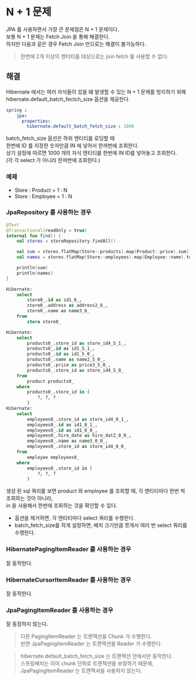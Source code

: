 # N + 1 문제

JPA 를 사용하면서 가장 큰 문제점은 N + 1 문제이다.   
보통 N + 1 문제는 Fetch Join 을 통해 해결한다.   
하지만 다음과 같은 경우 Fetch Join 만으로는 해결이 불가능하다.  

> 한번에 2개 이상의 엔티티를 대상으로는 join fetch 를 사용할 수 없다.  

## 해결

Hibernate 에서는 여러 자식들이 있을 떄 발생할 수 있는 N + 1 문제를 방지하기 위해 
hibernate.default_batch_fectch_size 옵션을 제공한다.   

```yaml
spring :
    jpa:
      properties:
        hibernate.default_batch_fetch_size : 1000
```

batch_fetch_size 옵션은 하위 엔티티를 로딩할 때     
한번에 ID 를 지정한 숫자만큼 IN 에 넣어서 한꺼번에 조회한다.   
상기 설정에 따르면 1000 개의 자식 엔티티를 한번에 IN ID를 넣어놓고 조회한다.       
(각 각 select 가 아니라 한꺼번에 조회한다.)


### 예제 
* Store : Product = 1 : N
* Store : Employee = 1 : N 

### JpaRepository 를 사용하는 경우

```kotlin
@Test
@Transactional(readOnly = true)
internal fun find() {
    val stores = storeRepository.findAll()

    val sum = stores.flatMap(Store::products).map(Product::price).sum()
    val names = stores.flatMap(Store::employees).map(Employee::name).toString()

    println(sum)
    println(names)
}
```

```sql
Hibernate: 
    select
        store0_.id as id1_6_,
        store0_.address as address2_6_,
        store0_.name as name3_6_ 
    from
        store store0_

Hibernate: 
    select
        products0_.store_id as store_id4_5_1_,
        products0_.id as id1_5_1_,
        products0_.id as id1_5_0_,
        products0_.name as name2_5_0_,
        products0_.price as price3_5_0_,
        products0_.store_id as store_id4_5_0_ 
    from
        product products0_ 
    where
        products0_.store_id in (
            ?, ?, ?
        )
Hibernate: 
    select
        employees0_.store_id as store_id4_0_1_,
        employees0_.id as id1_0_1_,
        employees0_.id as id1_0_0_,
        employees0_.hire_date as hire_dat2_0_0_,
        employees0_.name as name3_0_0_,
        employees0_.store_id as store_id4_0_0_ 
    from
        employee employees0_ 
    where
        employees0_.store_id in (
            ?, ?, ?
        )
```

생성 된 sql 쿼리를 보면 product 와 employee 를 조회할 때, 각 엔티티마다 한번 씩 조회하는 것이 아니라,   
in 을 사용해서 한번에 조회하는 것을 확인할 수 있다.   

* 옵션을 제거하면, 각 엔티티마다 select 쿼리를 수행한다.   
* batch_fetch_size를 작게 설정하면, 배치 크기만큼 쪼개서 여러 번 select 쿼리를 수행한다.

### HibernatePagingItemReader 를 사용하는 경우 
잘 동작한다.

### HibernateCursorItemReader 를 사용하는 경우
잘 동작한다.

### JpaPagingItemReader 를 사용하는 경우
잘 동장하지 않는다.

> 다른 PagingItemReader 는 트랜잭션을 Chunk 가 수행한다.   
> 반면 JpaPagingItemReader 는 트랜잭션을 Reader 가 수행한다.   

> hibernate.default_batch_fetch_size 는 트랜잭션 안에서만 동작한다.   
> 스프링배치는 이미 chunk 단위로 트랜잭션을 보장하기 때문에, JpaPagingItemReader 는 트랜잭셔을 사용하지 않는다. 


